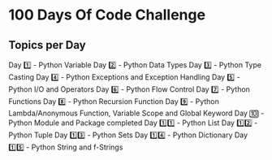 # 100 Days Of Code Challenge

## Topics per Day

Day 1️⃣ - Python Variable 
Day 2️⃣ - Python Data Types
Day 3️⃣ - Python Type Casting
Day 4️⃣ - Python Exceptions and Exception Handling
Day 5️⃣ - Python I/O and Operators 
Day 6️⃣ - Python Flow Control 
Day 7️⃣ - Python Functions 
Day 8️⃣ - Python Recursion Function 
Day 9️⃣ - Python Lambda/Anonymous Function, Variable Scope and Global Keyword
Day 🔟 - Python Module and Package completed
Day 1️⃣1️⃣ - Python List
Day 1️⃣2️⃣ - Python Tuple
Day 1️⃣3️⃣ - Python Sets
Day 1️⃣4️⃣ - Python Dictionary
Day 1️⃣5️⃣ - Python String and f-Strings
